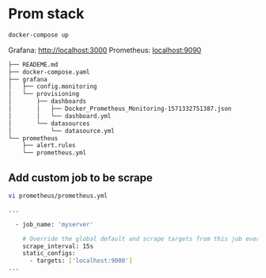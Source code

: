 # Prom stack

```bash
docker-compose up
``` 
Grafana: [http://localhost:3000](http://localhost:3000)
Prometheus: [localhost:9090](localhost:9090)

``` bash
├── READEME.md
├── docker-compose.yaml
├── grafana
│   ├── config.monitoring
│   └── provisioning
│       ├── dashboards
│       │   ├── Docker_Prometheus_Monitoring-1571332751387.json
│       │   └── dashboard.yml
│       └── datasources
│           └── datasource.yml
└── prometheus
    ├── alert.rules
    └── prometheus.yml
```

##  Add custom job to be scrape

```bash
vi prometheus/prometheus.yml

...

  - job_name: 'myserver'

    # Override the global default and scrape targets from this job every 5 seconds.
    scrape_interval: 15s
    static_configs:
      - targets: ['localhost:9000']
...
```
